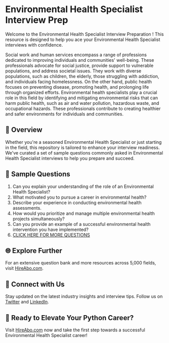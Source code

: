 # Environmental Health Specialist Interview Prep

Welcome to the Environmental Health Specialist Interview Preparation ! This resource is designed to help you ace your Environmental Health Specialist interviews with confidence.

Social work and human services encompass a range of professions dedicated to improving individuals and communities' well-being. These professionals advocate for social justice, provide support to vulnerable populations, and address societal issues. They work with diverse populations, such as children, the elderly, those struggling with addiction, and individuals facing homelessness. On the other hand, public health focuses on preventing disease, promoting health, and prolonging life through organized efforts. Environmental health specialists play a crucial role in this field by identifying and mitigating environmental risks that can harm public health, such as air and water pollution, hazardous waste, and occupational hazards. These professionals contribute to creating healthier and safer environments for individuals and communities.

## 🚀 Overview

Whether you're a seasoned Environmental Health Specialist or just starting in the field, this repository is tailored to enhance your interview readiness. We've curated a set of sample questions commonly asked in Environmental Health Specialist interviews to help you prepare and succeed.

## 📝 Sample Questions

1. Can you explain your understanding of the role of an Environmental Health Specialist?
2. What motivated you to pursue a career in environmental health?
3. Describe your experience in conducting environmental health assessments.
4. How would you prioritize and manage multiple environmental health projects simultaneously?
5. Can you provide an example of a successful environmental health intervention you have implemented?
6. [CLICK HERE FOR MORE QUESTIONS](https://hireabo.com/job/13_2_3/Environmental%20Health%20Specialist)

## 🌐 Explore Further

For an extensive question bank and more resources across 5,000 fields, visit [HireAbo.com](https://www.hireabo.com).

## 📱 Connect with Us

Stay updated on the latest industry insights and interview tips. Follow us on [Twitter](https://twitter.com/hireabo) and [LinkedIn](https://www.linkedin.com/in/hire-abo-3609972a8/).

## 🚀 Ready to Elevate Your Python Career?

Visit [HireAbo.com](https://www.hireabo.com) now and take the first step towards a successful Environmental Health Specialist career!